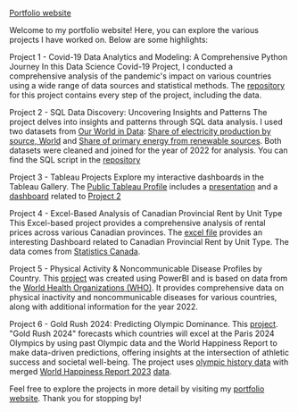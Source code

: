 [Portfolio website](https://andreluizcoelho.github.io/andrecoelhoportfolio/)

Welcome to my portfolio website! Here, you can explore the various projects I have worked on. Below are some highlights: 

Project 1 - Covid-19 Data Analytics and Modeling: A Comprehensive Python Journey
In this Data Science Covid-19 Project, I conducted a comprehensive analysis of the pandemic's impact on various countries using a wide range of data sources and statistical methods. The [repository](https://github.com/andreluizcoelho/Covid-19-Project) for this project contains every step of the project, including the data. 

Project 2 - SQL Data Discovery: Uncovering Insights and Patterns
The project delves into insights and patterns through SQL data analysis. I used two datasets from [Our World in Data](https://ourworldindata.org/): [Share of electricity production by source, World](https://ourworldindata.org/grapher/share-elec-by-source) and [Share of primary energy from renewable sources](https://ourworldindata.org/grapher/renewable-share-energy). Both datasets were cleaned and joined for the year of 2022 for analysis. You can find the SQL script in the [repository](https://github.com/andreluizcoelho/andrecoelhoportfolio/blob/main/greenenergysqlproject.sql) 

Project 3 - Tableau Projects
Explore my interactive dashboards in the Tableau Gallery. The [Public Tableau Profile](https://public.tableau.com/app/profile/andr.co.lho) includes a [presentation](https://public.tableau.com/app/profile/andr.co.lho/viz/GreenEnergyPresentation/GreenEnergyPresentation) and a [dashboard](https://public.tableau.com/app/profile/andr.co.lho/viz/GreenEnergyDashboard_16901749035430/Best-WorstGreenEnergyCountries) related to [Project 2](https://github.com/andreluizcoelho/andrecoelhoportfolio/blob/main/greenenergysqlproject.sql)

Project 4 - Excel-Based Analysis of Canadian Provincial Rent by Unit Type
This Excel-based project provides a comprehensive analysis of rental prices across various Canadian provinces. The [excel file](https://github.com/andreluizcoelho/andrecoelhoportfolio/blob/main/excelprojectportfolio_rentincanada.xlsx) provides an interesting Dashboard related to Canadian Provincial Rent by Unit Type. The data comes from [Statistics Canada](https://open.canada.ca/data/en/dataset/18b0c898-393f-4465-bb2a-31c922ad4d86).   

Project 5 - Physical Activity & Noncommunicable Disease Profiles by Country. This [project](https://github.com/andreluizcoelho/andrecoelhoportfolio/blob/main/WHO%20Physical%20Activity%202022%20-%20Country%20Profile%20Portfolio%20Project.pbix) was created using PowerBI and is based on data from the [World Health Organizations (WHO)](https://www.kaggle.com/datasets/yingwoowang/who-physical-activity-country-profile-2022). It provides comprehensive data on physical inactivity and noncommunicable diseases for various countries, along with additional information for the year 2022.  

Project 6 - Gold Rush 2024: Predicting Olympic Dominance. This [project](https://github.com/andreluizcoelho/andrecoelhoportfolio/blob/main/olympicmedalspredictionParis2024summer.ipynb). "Gold Rush 2024" forecasts which countries will excel at the Paris 2024 Olympics by using past Olympic data and the World Happiness Report to make data-driven predictions, offering insights at the intersection of athletic success and societal well-being. The project uses [olympic history data](https://www.kaggle.com/datasets/amirba/olympic-sports-and-medals-18962021/?select=summer.csv) with merged [World Happiness Report 2023](https://worldhappiness.report/) [data](https://happiness-report.s3.amazonaws.com/2023/DataForTable2.1WHR2023.xls).

Feel free to explore the projects in more detail by visiting my [portfolio website](https://andreluizcoelho.github.io/andrecoelhoportfolio/). Thank you for stopping by!

